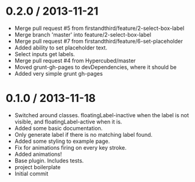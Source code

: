 
0.2.0 / 2013-11-21 
==================

 * Merge pull request #5 from firstandthird/feature/2-select-box-label
 * Merge branch 'master' into feature/2-select-box-label
 * Merge pull request #7 from firstandthird/feature/6-set-placeholder
 * Added ability to set placeholder text.
 * Select inputs get labels.
 * Merge pull request #4 from Hypercubed/master
 * Moved grunt-gh-pages to devDependencies, where it should be
 * Added very simple grunt gh-pages

0.1.0 / 2013-11-18 
==================

 * Switched around classes. floatingLabel-inactive when the label is not visible, and floatingLabel-active when it is.
 * Added some basic documentation.
 * Only generate label if there is no matching label found.
 * Added some styling to example page.
 * Fix for animations firing on every key stroke.
 * Added animations!
 * Base plugin. Includes tests.
 * project boilerplate
 * Initial commit
